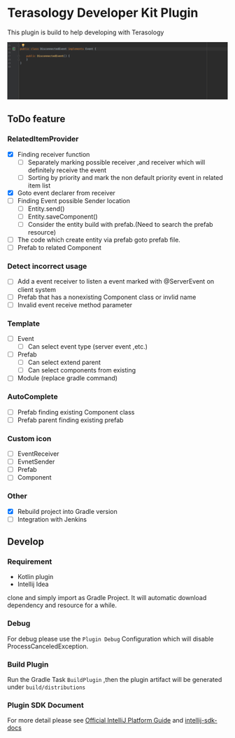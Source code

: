 Terasology Developer Kit Plugin
==
This plugin is build to help developing with Terasology


![screenshot for EventRelatedItemProvider](image/EventRelatedItemProvider.gif)



## ToDo feature
### RelatedItemProvider
- [x] Finding receiver function  
    - [ ] Separately marking possible receiver ,and receiver which will definitely receive the event   
    - [ ] Sorting by priority and mark the non default priority event in related item list
- [x] Goto event declarer from receiver
- [ ] Finding Event possible Sender location  
    - [ ] Entity.send()  
    - [ ] Entity.saveComponent()  
    - [ ] Consider the entity build with prefab.(Need to search the prefab resource)  
- [ ] The code which create entity via prefab goto prefab file.
- [ ] Prefab to related Component
### Detect incorrect usage 
- [ ] Add a event receiver to listen a event marked with @ServerEvent on client system
- [ ] Prefab that has a nonexisting Component class or invlid name
- [ ] Invalid event receive method parameter
### Template
- [ ] Event
    - [ ] Can select event type (server event ,etc.)
- [ ] Prefab
    - [ ] Can select extend parent
    - [ ] Can select components from existing
- [ ] Module (replace gradle command)
### AutoComplete
- [ ] Prefab finding existing Component class
- [ ] Prefab parent finding existing prefab

### Custom icon
- [ ] EventReceiver
- [ ] EvnetSender
- [ ] Prefab
- [ ] Component
### Other
- [x] Rebuild project into Gradle version 
- [ ] Integration with Jenkins

## Develop
### Requirement
- Kotlin plugin 
- Intellij Idea

clone and simply import as Gradle Project.
It will automatic download dependency and resource for a while.  


### Debug
For debug please use the `Plugin Debug` Configuration which will disable ProcessCanceledException.

### Build Plugin
Run the Gradle Task `BuildPlugin` ,then the plugin artifact will be generated under `build/distributions`

### Plugin SDK Document



For more detail please see [Official IntelliJ Platform Guide](http://www.jetbrains.org/intellij/sdk/docs/welcome.html)
and [intellij-sdk-docs](https://github.com/JetBrains/intellij-sdk-docs)



